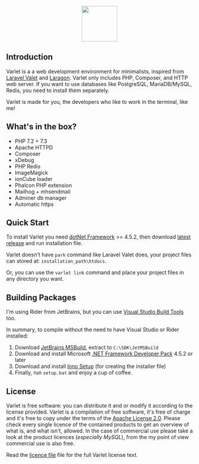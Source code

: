 <p align="center"><img src="./sources/Resources/varlet_wide.png" height="96px"></p>

## Introduction

Varlet is a a web development environment for minimalists, inspired from [Laravel Valet](https://laravel.com/docs/valet)
and [Laragon](https://laragon.org). Varlet only includes PHP, Composer, and HTTP web server. If you want to use databases
like PostgreSQL, MariaDB/MySQL, Redis, you need to install them separately.

Varlet is made for you, the developers who like to work in the terminal, like me!

## What's in the box?

- PHP 7.2 + 7.3
- Apache HTTPD
- Composer
- xDebug
- PHP Redis
- ImageMagick
- ionCube loader
- Phalcon PHP extension
- Mailhog + mhsendmail
- Adminer db manager
- Automatic https

## Quick Start

To install Varlet you need [dotNet Framework](https://dotnet.microsoft.com/download/dotnet-framework) >= 4.5.2,
then download [latest release](https://github.com/riipandi/varlet/releases) and run installation file.

Varlet doesn't have `park` command like Laravel Valet does, your project files can stored at:
`installation_path\htdocs`.

Or, you can use the `varlet link` command and place your project files in any directory you want.

## Building Packages

I'm using Rider from JetBrains, but you can use [Visual Studio Build Tools](https://visualstudio.microsoft.com/downloads/#vstool-2019-family) too.

In summary, to compile without the need to have Visual Studio or Rider installed:

1. Download [JetBrains MSBuild](https://jb.gg/msbuild), extract to `C:\SDK\JetMSBuild`
2. Download and install Microsoft [.NET Framework Developer Pack](https://dotnet.microsoft.com/download/dotnet-framework) 4.5.2 or later
3. Download and install [Inno Setup](http://www.jrsoftware.org/isdl.php) (for creating the installer file)
4. Finally, run `setup.bat` and enjoy a cup of coffee.

<!-- ## Varlet Commands

| Command                      | Description
| :--------------------------- | :----------
| `varlet link`                  | Create virtualhost and serving the site
| `varlet unlink`                | Remove virtualhost
| `varlet forget`                | Remove both of virtualhost http and https
| `varlet start`                 | Start Httpd service
| `varlet stop`                  | Stop Httpd service
| `varlet restart`               | Restart Httpd service
| `varlet status`                | View site link status
| `varlet service-status`        | View services status
| `varlet switch-php _version_`  | Switch PHP version `7.4/7.3/7.2` -->

## License

Varlet is free software: you can distribute it and or modify it according to the license provided.
Varlet is a compilation of free software, it's free of charge and it's free to copy under the terms
of the [Apache License 2.0](https://choosealicense.com/licenses/apache-2.0/). Please check every
single licence of the contained products to get an overview of what is, and what isn't, allowed.
In the case of commercial use please take a look at the product licences (_especially MySQL_),
from the my point of view commercial use is also free.

Read the [licence file](./license.txt) file for the full Varlet license text.
